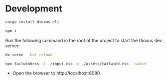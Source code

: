 # Development

```bash
cargo install dioxus-cli
```

```bash
npm i
```

Run the following command in the root of the project to start the Dioxus dev server:

```bash
dx serve --hot-reload
```

```bash
npx tailwindcss -i ./input.css -o ./assets/tailwind.css --watch
```

- Open the browser to http://localhost:8080